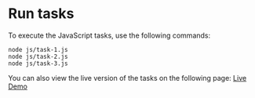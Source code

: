 # Run tasks

To execute the JavaScript tasks, use the following commands:

```
node js/task-1.js
node js/task-2.js
node js/task-3.js
```

You can also view the live version of the tasks on the following page:
[Live Demo](https://antmuraha.github.io/goit-js-hw-01/)
